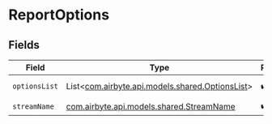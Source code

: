 # ReportOptions


## Fields

| Field                                                                                 | Type                                                                                  | Required                                                                              | Description                                                                           |
| ------------------------------------------------------------------------------------- | ------------------------------------------------------------------------------------- | ------------------------------------------------------------------------------------- | ------------------------------------------------------------------------------------- |
| `optionsList`                                                                         | List<[com.airbyte.api.models.shared.OptionsList](../../models/shared/OptionsList.md)> | :heavy_check_mark:                                                                    | List of options                                                                       |
| `streamName`                                                                          | [com.airbyte.api.models.shared.StreamName](../../models/shared/StreamName.md)         | :heavy_check_mark:                                                                    | N/A                                                                                   |